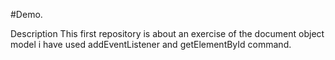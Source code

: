 #Demo.

Description
This first repository is about an exercise of the document object model 
i have used addEventListener and getElementById command.
